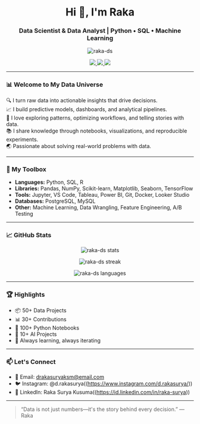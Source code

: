 <h1 align="center">Hi 👋, I'm Raka</h1>
<h3 align="center">Data Scientist & Data Analyst | Python • SQL • Machine Learning</h3>

<p align="center">
  <img src="https://komarev.com/ghpvc/?username=raka-ds&label=Profile%20views&color=0e75b6&style=flat" alt="raka-ds" />
</p>

<p align="center">
  <a href="[https://linkedin.com/in/yourprofile](https://id.linkedin.com/in/raka-surya)">
    <img src="https://img.shields.io/badge/LinkedIn-blue?logo=linkedin&style=flat" />
  </a>
  <a href="[https://instagram.com/yourhandle](https://www.instagram.com/d.rakasurya/)">
    <img src="https://img.shields.io/badge/Instagram-E4405F?logo=instagram&logoColor=white&style=flat" />
  </a>
  <a href="https://stackoverflow.com/users/youruserid">
    <img src="https://img.shields.io/badge/StackOverflow-FE7A16?logo=stackoverflow&logoColor=white&style=flat" />
  </a>
</p>

---

### 📊 Welcome to My Data Universe

🔍 I turn raw data into actionable insights that drive decisions.  
📈 I build predictive models, dashboards, and analytical pipelines.  
🧠 I love exploring patterns, optimizing workflows, and telling stories with data.  
📚 I share knowledge through notebooks, visualizations, and reproducible experiments.  
🌏 Passionate about solving real-world problems with data.

---

### 🧰 My Toolbox

- **Languages:** Python, SQL, R  
- **Libraries:** Pandas, NumPy, Scikit-learn, Matplotlib, Seaborn, TensorFlow  
- **Tools:** Jupyter, VS Code, Tableau, Power BI, Git, Docker, Looker Studio  
- **Databases:** PostgreSQL, MySQL  
- **Other:** Machine Learning, Data Wrangling, Feature Engineering, A/B Testing

---

### 📈 GitHub Stats

<p align="center">
  <img src="https://github-readme-stats.vercel.app/api?username=rakasuryakusuma&show_icons=true&theme=tokyonight" alt="raka-ds stats" />
</p>

<p align="center">
  <img src="https://github-readme-streak-stats.herokuapp.com/?user=rakasuryakusuma&theme=tokyonight" alt="raka-ds streak" />
</p>

<p align="center">
  <img src="https://github-readme-stats.vercel.app/api/top-langs/?username=rakasuryakusuma&layout=compact&theme=tokyonight" alt="raka-ds languages" />
</p>

---

### 🏆 Highlights

- 📦 50+ Data Projects  
- 📊 30+ Contributions  
- 🧪 100+ Python Notebooks  
- 🌟 10+ AI Projects
- 🧠 Always learning, always iterating

---

### 📫 Let's Connect

- 📧 Email: drakasuryaksm@email.com  
- 🐦 Instagram: @d.rakasurya((https://www.instagram.com/d.rakasurya/))  
- 💼 LinkedIn: Raka Surya Kusuma((https://id.linkedin.com/in/raka-surya))

---

> “Data is not just numbers—it's the story behind every decision.” — Raka
